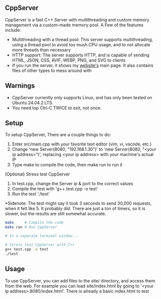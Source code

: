 CppServer
---------

CppServer is a fast C++ Server with multithreading and custom memory management via a custom-made memory pool. A Few of the features include:
* Multithreading with a thread pool: This server supports multithreading, using a thread pool to avoid too mush CPU usage, and to not allocate more threads than necessary
* HTTP support: The server supports HTTP, and is capable of sending HTML, JSON, CSS, AVIF, WEBP, PNG, and SVG to clients
* If you run the server, it shows my [website's](f3fe-hash.github.io/CppServer-Website) main page. It also contains files of other types to mess around with


Warnings
--------
* CppServer currently only supports Linux, and has only been tested on Ubuntu 24.04.2 LTS.
* You need top Ctrl-C TWICE to exit, not once.

Setup
-----
To setup CppServer, There are a couple things to do:
1. Enter src/main.cpp with your favorite text editor (vim, vi, vscode, etc.)
2. Change 'new Server(8080, "192.168.1.30")' to 'new Server(8080, "&lt;your ip address&gt;")', replacing &lt;your ip address&gt; with your machine's actual IP
3. Type make to compile the code, then make run to run it

(Optional) Stress test CppServer
1. In test.cpp, change the Server ip & port to the correct values
2. Compile the test with 'g++ test.cpp -o test'
3. Run the test './test'

*Sidenote: The test might say it took 3 seconds to send 30,000 requests, when it felt like 5. It probably did. There are just a ton of timers, so it is slower, but the results are still somewhat accurate.

```bash
make     # Compile the code
make run # Run CppServer

# In a separate terminal window...

# Stress test CppServer with C++
g++ test.cpp -o test
./test
```

Usage
-----

To use CppServer, you can add files to the site/ directory, and access them from the web. For example you can load site/index.html by going to '&lt;your ip address&gt;:8080/index.html'. There is already a basic index.html to test